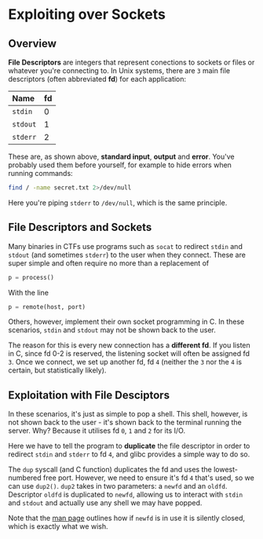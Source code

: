 # Exploiting over Sockets

## Overview

**File Descriptors** are integers that represent conections to sockets or files or whatever you're connecting to. In Unix systems, there are `3` main file descriptors \(often abbreviated **fd**\) for each application:

| Name | fd |
| :--- | :--- |
| `stdin` | 0 |
| `stdout` | 1 |
| `stderr` | 2 |

These are, as shown above, **standard input**, **output** and **error**. You've probably used them before yourself, for example to hide errors when running commands:

```bash
find / -name secret.txt 2>/dev/null
```

Here you're piping `stderr` to `/dev/null`, which is the same principle.

## File Descriptors and Sockets

Many binaries in CTFs use programs such as `socat` to redirect `stdin` and `stdout` \(and sometimes `stderr`\) to the user when they connect. These are super simple and often require no more than a replacement of

```python
p = process()
```

With the line

```python
p = remote(host, port)
```

Others, however, implement their own socket programming in C. In these scenarios, `stdin` and `stdout` may not be shown back to the user.

The reason for this is every new connection has a **different fd**. If you listen in C, since fd 0-2 is reserved, the listening socket will often be assigned fd `3`. Once we connect, we set up another fd, fd `4` \(neither the `3` nor the `4` is certain, but statistically likely\).

## Exploitation with File Desciptors

In these scenarios, it's just as simple to pop a shell. This shell, however, is not shown back to the user - it's shown back to the terminal running the server. Why? Because it utilises fd `0`, `1` and `2` for its I/O.

Here we have to tell the program to **duplicate** the file descriptor in order to redirect `stdin` and `stderr` to fd `4`, and glibc provides a simple way to do so.

The `dup` syscall \(and C function\) duplicates the fd and uses the lowest-numbered free port. However, we need to ensure it's fd `4` that's used, so we can use `dup2()`. `dup2` takes in two parameters: a `newfd` and an `oldfd`. Descriptor `oldfd` is duplicated to `newfd`, allowing us to interact with `stdin` and `stdout` and actually use any shell we may have popped.

Note that the [man page](https://man7.org/linux/man-pages/man2/dup.2.html) outlines how if `newfd` is in use it is silently closed, which is exactly what we wish.

